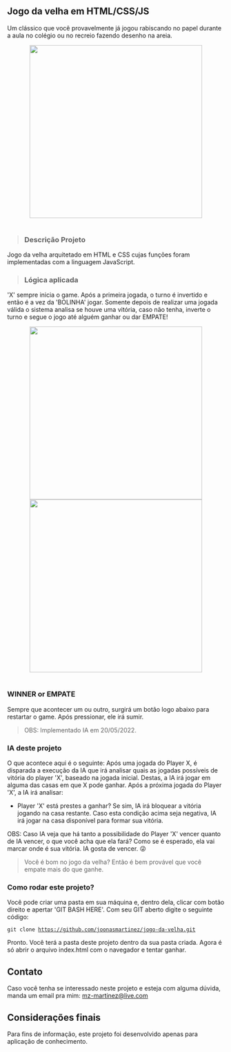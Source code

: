 ## Jogo da velha em HTML/CSS/JS

Um clássico que você provavelmente já jogou rabiscando no papel durante a aula no colégio ou no recreio fazendo desenho na areia. 

<div align="center">
  
  <img src="https://user-images.githubusercontent.com/84146200/169704654-7d14b2db-870e-4db1-a4cc-1e343f16abb2.png" height="400px"/>
 
</div>
 <br>
 
> ### Descrição Projeto

Jogo da velha arquitetado em HTML e CSS cujas funções foram implementadas com a linguagem JavaScript.

> ### Lógica aplicada

'X' sempre inicia o game. Após a primeira jogada, o turno é invertido e então é a vez da 'BOLINHA' jogar. Somente depois de realizar uma jogada válida o sistema analisa se houve uma vitória, caso não tenha, inverte o turno e segue o jogo até alguém ganhar ou dar EMPATE!


<div align="center">
  
  <img src="https://user-images.githubusercontent.com/84146200/169704604-7f9e77d0-8ff8-4fff-a018-2f5c4091f223.png" height="400px"/>
  <img src="https://user-images.githubusercontent.com/84146200/169704528-56ff88c6-2f9d-4422-ad15-a86b7f410422.png" height="400px"/>
 
</div>
 <br>
 
 ### WINNER or EMPATE
 
 Sempre que acontecer um ou outro, surgirá um botão logo abaixo para restartar o game. Após pressionar, ele irá sumir.
 
> OBS: Implementado IA em 20/05/2022.

### IA deste projeto
O que acontece aqui é o seguinte: Após uma jogada do Player X, é disparada a execução da IA que irá analisar quais as jogadas possíveis de vitória do player 'X', baseado na jogada inicial. Destas, a IA irá jogar em alguma das casas em que X pode ganhar. Após a próxima jogada do Player 'X', a IA irá analisar:
- Player 'X' está prestes a ganhar? Se sim, IA irá bloquear a vitória jogando na casa restante.
Caso esta condição acima seja negativa, IA irá jogar na casa disponível para formar sua vitória. 

OBS: Caso IA veja que há tanto a possibilidade do Player 'X' vencer quanto de IA vencer, o que você acha que ela fará? Como se é esperado, ela vai marcar onde é sua vitória. IA gosta de vencer. 😜

> Você é bom no jogo da velha? Então é bem provável que você empate mais do que ganhe.

### Como rodar este projeto? 

Você pode criar uma pasta em sua máquina e, dentro dela, clicar com botão direito e apertar 'GIT BASH HERE'. Com seu GIT aberto digite o seguinte código:

<code>git clone https://github.com/joonasmartinez/jogo-da-velha.git</code>

Pronto. Você terá a pasta deste projeto dentro da sua pasta criada. Agora é só abrir o arquivo index.html com o navegador e tentar ganhar.

## Contato
Caso você tenha se interessado neste projeto e esteja com alguma dúvida, manda um email pra mim: mz-martinez@live.com

## Considerações finais
Para fins de informação, este projeto foi desenvolvido apenas para aplicação de conhecimento.

